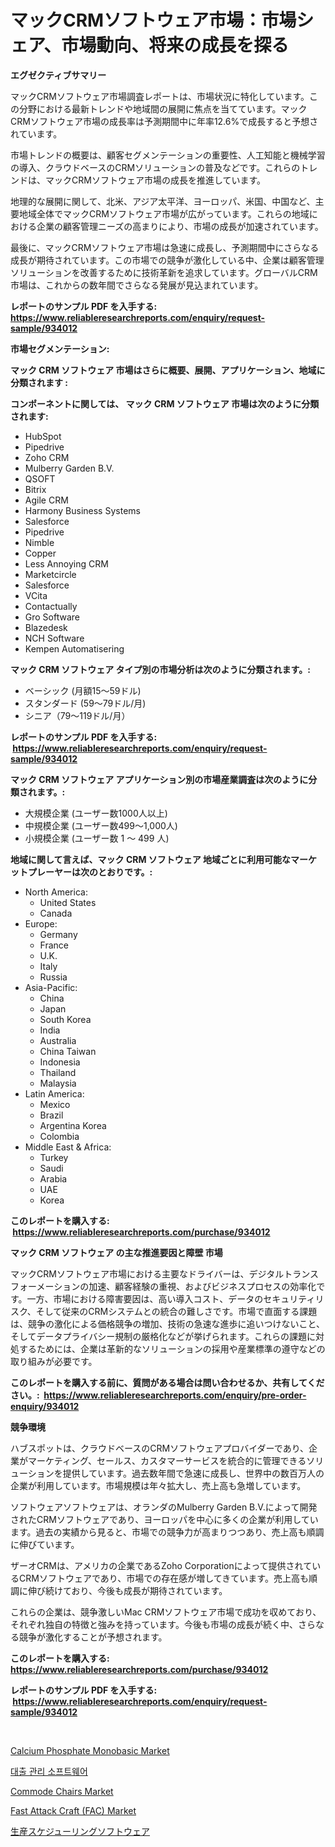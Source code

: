 <p><h1>マックCRMソフトウェア市場：市場シェア、市場動向、将来の成長を探る</h1></p><p><strong>エグゼクティブサマリー</strong></p>
<p><p>マックCRMソフトウェア市場調査レポートは、市場状況に特化しています。この分野における最新トレンドや地域間の展開に焦点を当てています。マックCRMソフトウェア市場の成長率は予測期間中に年率12.6%で成長すると予想されています。</p><p>市場トレンドの概要は、顧客セグメンテーションの重要性、人工知能と機械学習の導入、クラウドベースのCRMソリューションの普及などです。これらのトレンドは、マックCRMソフトウェア市場の成長を推進しています。</p><p>地理的な展開に関して、北米、アジア太平洋、ヨーロッパ、米国、中国など、主要地域全体でマックCRMソフトウェア市場が広がっています。これらの地域における企業の顧客管理ニーズの高まりにより、市場の成長が加速されています。</p><p>最後に、マックCRMソフトウェア市場は急速に成長し、予測期間中にさらなる成長が期待されています。この市場での競争が激化している中、企業は顧客管理ソリューションを改善するために技術革新を追求しています。グローバルCRM市場は、これからの数年間でさらなる発展が見込まれています。</p></p>
<p><strong>レポートのサンプル PDF を入手する: <a href="https://www.reliableresearchreports.com/enquiry/request-sample/934012">https://www.reliableresearchreports.com/enquiry/request-sample/934012</a></strong></p>
<p><strong>市場セグメンテーション:</strong></p>
<p><strong> マック CRM ソフトウェア 市場はさらに概要、展開、アプリケーション、地域に分類されます :</strong></p>
<p><strong>コンポーネントに関しては、 マック CRM ソフトウェア 市場は次のように分類されます: &nbsp;</strong></p>
<p><ul><li>HubSpot</li><li>Pipedrive</li><li>Zoho CRM</li><li>Mulberry Garden B.V.</li><li>QSOFT</li><li>Bitrix</li><li>Agile CRM</li><li>Harmony Business Systems</li><li>Salesforce</li><li>Pipedrive</li><li>Nimble</li><li>Copper</li><li>Less Annoying CRM</li><li>Marketcircle</li><li>Salesforce</li><li>VCita</li><li>Contactually</li><li>Gro Software</li><li>Blazedesk</li><li>NCH Software</li><li>Kempen Automatisering</li></ul></p>
<p><strong> マック CRM ソフトウェア タイプ別の市場分析は次のように分類されます。:</strong></p>
<p><ul><li>ベーシック (月額15～59ドル)</li><li>スタンダード (59～79ドル/月)</li><li>シニア（79〜119ドル/月）</li></ul></p>
<p><strong>レポートのサンプル PDF を入手する: &nbsp;<a href="https://www.reliableresearchreports.com/enquiry/request-sample/934012">https://www.reliableresearchreports.com/enquiry/request-sample/934012</a></strong></p>
<p><strong> マック CRM ソフトウェア アプリケーション別の市場産業調査は次のように分類されます。:</strong></p>
<p><ul><li>大規模企業 (ユーザー数1000人以上)</li><li>中規模企業 (ユーザー数499～1,000人)</li><li>小規模企業 (ユーザー数 1 ～ 499 人)</li></ul></p>
<p><strong>地域に関して言えば、マック CRM ソフトウェア 地域ごとに利用可能なマーケットプレーヤーは次のとおりです。:</strong></p>
<p><ul>
    <li>
        North America:
        <ul>
            <li>United States</li>
            <li>Canada</li>
        </ul>
    </li>
    <li>
        Europe:
        <ul>
            <li>Germany</li>
            <li>France</li>
            <li>U.K.</li>
            <li>Italy</li>
            <li>Russia</li>
        </ul>
    </li>
    <li>
        Asia-Pacific:
        <ul>
            <li>China</li>
            <li>Japan</li>
            <li>South Korea</li>
            <li>India</li>
            <li>Australia</li>
            <li>China Taiwan</li>
            <li>Indonesia</li>
            <li>Thailand</li>
            <li>Malaysia</li>
        </ul>
    </li>
    <li>
        Latin America:
        <ul>
            <li>Mexico</li>
            <li>Brazil</li>
            <li>Argentina Korea</li>
            <li>Colombia</li>
        </ul>
    </li>
    <li>
        Middle East & Africa:
        <ul>
            <li>Turkey</li>
            <li>Saudi</li>
            <li>Arabia</li>
            <li>UAE</li>
            <li>Korea</li>
        </ul>
    </li>
    </ul></p>
<p><strong>このレポートを購入する: &nbsp;<a href="https://www.reliableresearchreports.com/purchase/934012">https://www.reliableresearchreports.com/purchase/934012</a></strong></p>
<p><strong>マック CRM ソフトウェア の主な推進要因と障壁 市場</strong></p>
<p><p>マックCRMソフトウェア市場における主要なドライバーは、デジタルトランスフォーメーションの加速、顧客経験の重視、およびビジネスプロセスの効率化です。一方、市場における障害要因は、高い導入コスト、データのセキュリティリスク、そして従来のCRMシステムとの統合の難しさです。市場で直面する課題は、競争の激化による価格競争の増加、技術の急速な進歩に追いつけないこと、そしてデータプライバシー規制の厳格化などが挙げられます。これらの課題に対処するためには、企業は革新的なソリューションの採用や産業標準の遵守などの取り組みが必要です。</p></p>
<p><strong>このレポートを購入する前に、質問がある場合は問い合わせるか、共有してください。:&nbsp; <a href="https://www.reliableresearchreports.com/enquiry/pre-order-enquiry/934012">https://www.reliableresearchreports.com/enquiry/pre-order-enquiry/934012</a></strong></p>
<p><strong>競争環境</strong></p>
<p><p>ハブスポットは、クラウドベースのCRMソフトウェアプロバイダーであり、企業がマーケティング、セールス、カスタマーサービスを統合的に管理できるソリューションを提供しています。過去数年間で急速に成長し、世界中の数百万人の企業が利用しています。市場規模は年々拡大し、売上高も急増しています。</p><p>ソフトウェアソフトウェアは、オランダのMulberry Garden B.V.によって開発されたCRMソフトウェアであり、ヨーロッパを中心に多くの企業が利用しています。過去の実績から見ると、市場での競争力が高まりつつあり、売上高も順調に伸びています。</p><p>ザーオCRMは、アメリカの企業であるZoho Corporationによって提供されているCRMソフトウェアであり、市場での存在感が増してきています。売上高も順調に伸び続けており、今後も成長が期待されています。</p><p>これらの企業は、競争激しいMac CRMソフトウェア市場で成功を収めており、それぞれ独自の特徴と強みを持っています。今後も市場の成長が続く中、さらなる競争が激化することが予想されます。</p></p>
<p><strong>このレポートを購入する: &nbsp; <a href="https://www.reliableresearchreports.com/purchase/934012">https://www.reliableresearchreports.com/purchase/934012</a></strong></p>
<p><strong>レポートのサンプル PDF を入手する: &nbsp;<a href="https://www.reliableresearchreports.com/enquiry/request-sample/934012">https://www.reliableresearchreports.com/enquiry/request-sample/934012</a></strong><strong></strong></p>
<p>&nbsp;</p>
<p><p><a href="https://view.publitas.com/reportprime-1/calcium-phosphate-monobasic-market-size-reflecting-a-forecast-till-2031-market-by-type-by-application-and-by-geography/">Calcium Phosphate Monobasic Market</a></p><p><a href="https://github.com/jntpkh496620/Market-Research-Report-List-1/blob/main/5965495184290.md">대출 관리 소프트웨어</a></p><p><a href="https://github.com/NorbertYates/Market-Research-Report-List-3/blob/main/commode-chairs-market.md">Commode Chairs Market</a></p><p><a href="https://issuu.com/reportprime-2/docs/fast-attack-craft-fac-market-size-2030.pptx">Fast Attack Craft (FAC) Market</a></p><p><a href="https://github.com/bevdtkn4419963/Market-Research-Report-List-1/blob/main/6925767184266.md">生産スケジューリングソフトウェア</a></p></p>